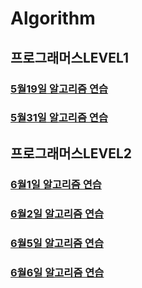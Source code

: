 # Algorithm


## 프로그래머스LEVEL1

### [5월19일 알고리즘 연습](https://eigen.tistory.com/22?category=1064467)
### [5월31일 알고리즘 연습](https://eigen.tistory.com/32?category=1064467)

## 프로그래머스LEVEL2
### [6월1일 알고리즘 연습](https://eigen.tistory.com/33)
### [6월2일 알고리즘 연습](https://eigen.tistory.com/34?category=1064467)
### [6월5일 알고리즘 연습](https://eigen.tistory.com/36)
### [6월6일 알고리즘 연습](https://eigen.tistory.com/37)
